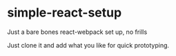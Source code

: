 # simple-react-setup
Just a bare bones react-webpack set up, no frills

Just clone it and add what you like for quick prototyping.
